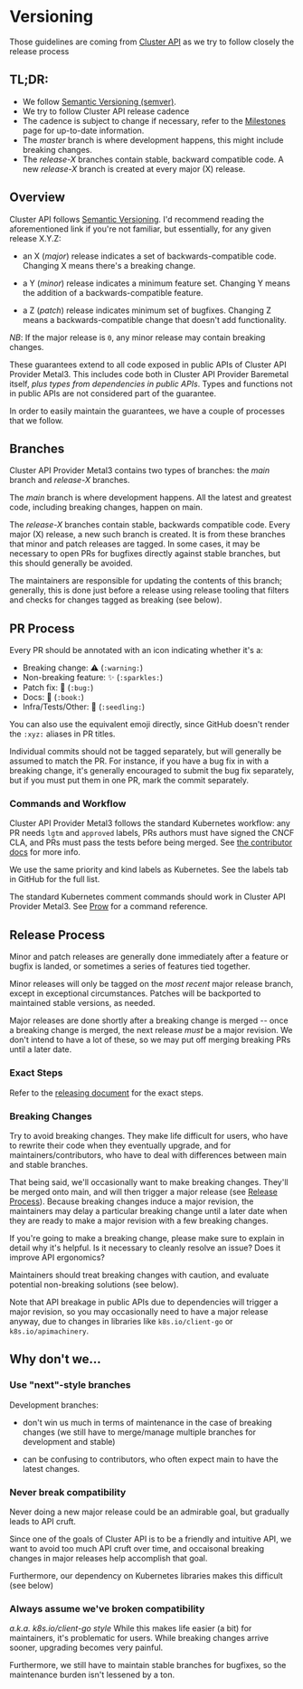 # Versioning

Those guidelines are coming from
[Cluster API](https://github.com/kubernetes-sigs/cluster-api/blob/main/VERSIONING.md)
as we try to follow closely the release process

<!-- markdownlint-disable -->
## TL;DR:
<!-- markdownlint-restore -->

- We follow [Semantic Versioning (semver)](https://semver.org/).
- We try to follow Cluster API release cadence
- The cadence is subject to change if necessary, refer to the
  [Milestones](https://github.com/kubernetes-sigs/cluster-api/milestones) page
  for up-to-date information.
- The _master_ branch is where development happens, this might include breaking
  changes.
- The _release-X_ branches contain stable, backward compatible code. A new
  _release-X_ branch is created at every major (X) release.

## Overview

Cluster API follows [Semantic Versioning](https://semver.org).
I'd recommend reading the aforementioned link if you're not familiar,
but essentially, for any given release X.Y.Z:

- an X (*major*) release indicates a set of backwards-compatible code.
  Changing X means there's a breaking change.

- a Y (*minor*) release indicates a minimum feature set.  Changing Y means
  the addition of a backwards-compatible feature.

- a Z (*patch*) release indicates minimum set of bugfixes.  Changing
  Z means a backwards-compatible change that doesn't add functionality.

*NB*: If the major release is `0`, any minor release may contain breaking
changes.

These guarantees extend to all code exposed in public APIs of
Cluster API Provider Metal3. This includes code both in Cluster API Provider
Baremetal itself, *plus types from dependencies in public APIs*.  Types and
functions not in public APIs are not considered part of the guarantee.

In order to easily maintain the guarantees, we have a couple of processes
that we follow.

## Branches

Cluster API Provider Metal3 contains two types of branches: the *main*
branch and *release-X* branches.

The *main* branch is where development happens.  All the latest and
greatest code, including breaking changes, happen on main.

The *release-X* branches contain stable, backwards compatible code.  Every
major (X) release, a new such branch is created.  It is from these
branches that minor and patch releases are tagged.  In some cases, it may
be necessary to open PRs for bugfixes directly against stable branches, but
this should generally be avoided.

The maintainers are responsible for updating the contents of this branch;
generally, this is done just before a release using release tooling that
filters and checks for changes tagged as breaking (see below).

## PR Process

Every PR should be annotated with an icon indicating whether it's
a:

- Breaking change: :warning: (`:warning:`)
- Non-breaking feature: :sparkles: (`:sparkles:`)
- Patch fix: :bug: (`:bug:`)
- Docs: :book: (`:book:`)
- Infra/Tests/Other: :seedling: (`:seedling:`)

You can also use the equivalent emoji directly, since GitHub doesn't
render the `:xyz:` aliases in PR titles.

Individual commits should not be tagged separately, but will generally be
assumed to match the PR. For instance, if you have a bug fix in with
a breaking change, it's generally encouraged to submit the bug fix
separately, but if you must put them in one PR, mark the commit
separately.

### Commands and Workflow

Cluster API Provider Metal3 follows the standard Kubernetes workflow: any PR
needs `lgtm` and `approved` labels, PRs authors must have signed the CNCF CLA,
and PRs must pass the tests before being merged.  See [the contributor
docs](https://github.com/kubernetes/community/blob/master/contributors/guide/pull-requests.md#the-testing-and-merge-workflow)
for more info.

We use the same priority and kind labels as Kubernetes.  See the labels
tab in GitHub for the full list.

The standard Kubernetes comment commands should work in
Cluster API Provider Metal3.  See [Prow](https://prow.k8s.io/command-help)
for a command reference.

## Release Process

Minor and patch releases are generally done immediately after a feature or
bugfix is landed, or sometimes a series of features tied together.

Minor releases will only be tagged on the *most recent* major release
branch, except in exceptional circumstances.  Patches will be backported
to maintained stable versions, as needed.

Major releases are done shortly after a breaking change is merged -- once
a breaking change is merged, the next release *must* be a major revision.
We don't intend to have a lot of these, so we may put off merging breaking
PRs until a later date.

### Exact Steps

Refer to the [releasing document](./docs/releasing.md) for the exact steps.

### Breaking Changes

Try to avoid breaking changes.  They make life difficult for users, who
have to rewrite their code when they eventually upgrade, and for
maintainers/contributors, who have to deal with differences between main
and stable branches.

That being said, we'll occasionally want to make breaking changes. They'll
be merged onto main, and will then trigger a major release (see [Release
Process](#release-process)).  Because breaking changes induce a major
revision, the maintainers may delay a particular breaking change until
a later date when they are ready to make a major revision with a few
breaking changes.

If you're going to make a breaking change, please make sure to explain in
detail why it's helpful.  Is it necessary to cleanly resolve an issue?
Does it improve API ergonomics?

Maintainers should treat breaking changes with caution, and evaluate
potential non-breaking solutions (see below).

Note that API breakage in public APIs due to dependencies will trigger
a major revision, so you may occasionally need to have a major release
anyway, due to changes in libraries like `k8s.io/client-go` or
`k8s.io/apimachinery`.

<!-- markdownlint-disable -->
## Why don't we...
<!-- markdownlint-restore -->

### Use "next"-style branches

Development branches:

- don't win us much in terms of maintenance in the case of breaking
  changes (we still have to merge/manage multiple branches for development
  and stable)

- can be confusing to contributors, who often expect main to have the
  latest changes.

### Never break compatibility

Never doing a new major release could be an admirable goal, but gradually
leads to API cruft.

Since one of the goals of Cluster API is to be a friendly and
intuitive API, we want to avoid too much API cruft over time, and
occaisonal breaking changes in major releases help accomplish that goal.

Furthermore, our dependency on Kubernetes libraries makes this difficult
(see below)

### Always assume we've broken compatibility

*a.k.a. k8s.io/client-go style* While this makes life easier (a bit) for
maintainers, it's problematic for users.  While breaking changes arrive sooner,
upgrading becomes very painful.

Furthermore, we still have to maintain stable branches for bugfixes, so
the maintenance burden isn't lessened by a ton.
